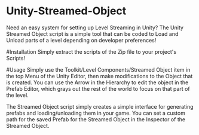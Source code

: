 # Unity-Streamed-Object
Need an easy system for setting up Level Streaming in Unity? The Unity Streamed Object script is a simple tool that can be coded to Load and Unload parts of a level depending on developer preferences!

#Installation
Simply extract the scripts of the Zip file to your project's Scripts!

#Usage
Simply use the Toolkit/Level Components/Streamed Object item in the top Menu of the Unity Editor, then make modifications to the Object that is created. You can use the Arrow in the Hierarchy to edit the object in the Prefab Editor, which grays out the rest of the world to focus on that part of the level. 

The Streamed Object script simply creates a simple interface for generating prefabs and loading/unloading them in your game. You can set a custom path for the saved Prefab for the Streamed Object in the Inspector of the Streamed Object.
